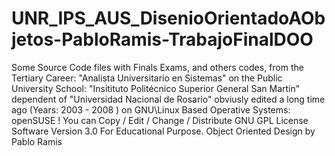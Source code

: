 # UNR_IPS_AUS_DisenioOrientadoAObjetos-PabloRamis-TrabajoFinalDOO
Some Source Code files with Finals Exams, and others codes, from the Tertiary Career: "Analista Universitario en Sistemas" on the Public University School: "Insitituto Politécnico Superior General San Martín" dependent of "Universidad Nacional de Rosario" obviusly edited a long time ago (Years: 2003 - 2008 ) on GNU\Linux Based Operative Systems: openSUSE ! You can Copy / Edit / Change / Distribute GNU GPL License Software Version 3.0 For Educational Purpose. Object Oriented Design by Pablo Ramis
